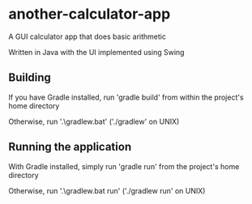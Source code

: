 # another-calculator-app
A GUI calculator app that does basic arithmetic

Written in Java with the UI implemented using Swing

## Building

If you have Gradle installed, run 'gradle build' from within the project's home directory

Otherwise, run '.\gradlew.bat' ('./gradlew' on UNIX)

## Running the application

With Gradle installed, simply run 'gradle run' from the project's home directory

Otherwise, run '.\gradlew.bat run' ('./gradlew run' on UNIX)